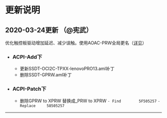 # 更新说明




## 2020-03-24更新 （@宪武）
优化触控板驱动增加延迟、减少误触。使用AOAC-PRW全局更名（[详见](https://github.com/daliansky/OC-little/tree/master/01-关于AOAC/01-5-AOAC-PRW全局更名)）

- ### ACPI-Add下
  - 更新SSDT-OCI2C-TPXX-lenovoPRO13.aml补丁
  - 删除SSDT-GPRW.aml补丁

- ### ACPI-Patch下
  - 删除GPRW to XPRW 替换成_PRW to XPRW
                         `- Find        5F505257` 
                         `- Replace     58505257`
                                   
                                   
                                   
                                   
                                  
----------------------------------------------------------------------------------------------------------------------------                                  

